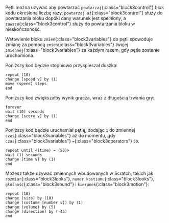 Pętli można używać aby powtarzać `powtarzaj`{:class="block3control"} blok kodu określoną liczbę razy, `powtarzaj aż`{:class="block3control"} służy do powtarzania bloku dopóki dany warunek jest spełniony, a `zawsze`{:class="block3control"} służy do powtarzania bloku w nieskończoność.

Wstawienie bloku `zmień`{:class="block3variables"} do pętli spowoduje zmianę za pomocą `zmień`{:class="block3variables"} twojej `zmiennej`{:class="block3variables"} za każdym razem, gdy pętla zostanie uruchomiona.

Poniższy kod będzie stopniowo przyspieszał duszka:

```blocks3
repeat (10)
change [speed v] by (1)
move (speed) steps
end
```

Poniższy kod zwiększałby wynik gracza, wraz z długością trwania gry:

```blocks3
forever
wait (10) seconds
change [score v] by (1)
end
```

Poniższy kod będzie uruchamiał pętlę, dodając `1` do zmiennej `czas`{:class="block3variables"} aż do momentu, gdy `czas`{:class="block3variables"} `=`{:class="block3operators"} `50`.

```blocks3
repeat until <(time) = (50)>
wait (1) seconds
change [time v] by (1)
end
```

Możesz także używać zmiennych wbudowanych w Scratch, takich jak `rozmiar`{:class="block3looks"}, `numer kostiumu`{:class="block3looks"}, `głośność`{:class="block3sound"} i `kierunek`{:class="block3motion"}:

```blocks3
repeat (10)
change (size) by (10)
change (costume [number v]) by (1)
change (volume) by (5)
change (direction) by (-45)
end
```  



